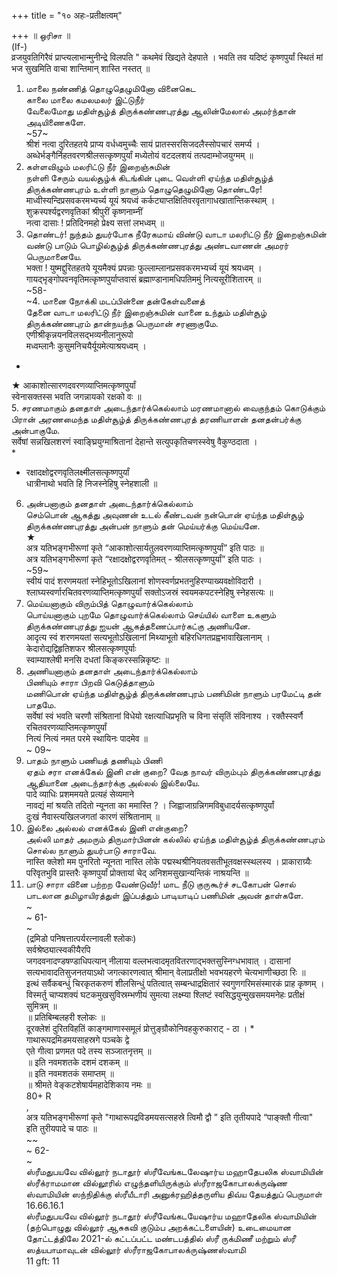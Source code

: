 +++
title = "१० अहः-प्रतीक्षत्वम्"

+++
॥ ஒரிசா ॥   
(If-)   
व्रजयुवतिगिरैवं प्राप्त्यलाभान्मुनीन्द्रे विलपति " कथमेवं खिद्यते देहपाते । भवति तव यदिष्टं कृष्णपुर्यां स्थितं मां   
भज सुखमिति वाचा शान्तिमान् शास्ति नस्तत् ॥   
1. மாலை நண்ணித் தொழுதெழுமினோ வினைகெட   
காலை மாலை கமலமலர் இட்டுநீர்   
வேலைமோது மதிள்சூழ்த் திருக்கண்ணபுரத்து ஆலின்மேலால் அமர்ந்தான் அடியிணைகளே.   
~57~   
श्रीशं नत्वा दुरितहतये प्राप्य वर्धध्वमुच्चैः सायं प्रातस्सरसिजदलैस्सोपचारं समर्प्य ।   
अब्धेर्भङ्गैर्निहतवरणश्रीलसत्कृष्णपुर्यां मध्येतोयं वटदलशयं तत्पदाम्भोजयुग्मम् ॥   
2. கள்ளவிழும் மலரிட்டு நீர் இறைஞ்சுமின்   
நள்ளி சேரும் வயல்சூழ்க் கிடங்கின் புடை வெள்ளி ஏய்ந்த மதிள்சூழ்த் திருக்கண்ணபுரம் உள்ளி நாளும் தொழுதெழுமினோ தொண்டரே!   
माध्वीस्यन्दिप्रसवकरमभ्यर्च्य यूयं श्रयध्वं कर्कट्याप्तक्षितिवरवृतागाधखातान्तिकस्थाम् । शुक्रस्पर्श्यद्वरणवृतिकां श्रीपुरीं कृष्णनाम्नीं   
नत्वा दासाः ! प्रतिदिनमहो प्रेक्ष्य सत्तां लभध्वम् ॥   
3. தொண்டர்! நுந்தம் துயர்போக நீரேகமாய் விண்டு வாடா மலரிட்டு நீர் இறைஞ்சுமின் வண்டு பாடும் பொழில்சூழ்த் திருக்கண்ணபுரத்து அண்டவாணன் அமரர் பெருமானையே.   
भक्ता ! युष्मद्दुरितहतये यूयमैक्यं प्रपन्नाः फुल्लाम्लानप्रसवकरमभ्यर्च्य यूयं श्रयध्वम् । गायद्भृङ्गोपवनवृतिमत्कृष्णपुर्याप्तवासं ब्रह्माण्डानामधिपतिममुं नित्यसूरीशितारम् ॥   
~58-   
~4. மானை நோக்கி மடப்பின்னை தன்கேள்வனைத்   
தேனை வாடா மலரிட்டு நீர் இறைஞ்சுமின் வானை உந்தும் மதிள்சூழ் திருக்கண்ணபுரம் தான்நயந்த பெருமான் சரணாகுமே.   
एणीश्रीकृन्नयनविलसद्भव्यनीलानुरूपो   
मध्वम्लानैः कुसुमनिचयैर्यूयमेत्याश्रयध्वम् ।   
*   
★ आकाशोत्सारणदवरणव्याप्तिमत्कृष्णपुर्यां   
स्वेनासक्तस्स भवति जगन्नायको रक्षको वः ॥   
5. சரணமாகும் தனதாள் அடைந்தார்க்கெல்லாம் மரணமானால் வைகுந்தம் கொடுக்கும் பிரான் அரணமைந்த மதிள்சூழ்த் திருக்கண்ணபுரத் தரணியாளன் தனதன்பர்க்கு அன்பாகுமே.   
सर्वेषां सन्नखिलशरणं स्वा‌ङ्घ्रियुग्माश्रितानां देहान्ते सत्युपकृतिचणस्स्वेषु वैकुण्ठदाता ।   
*   
* रक्षादक्षोद्वरणवृतिलक्ष्मीलसत्कृष्णपुर्यां   
धात्रीनाथो भवति हि निजस्नेहिषु स्नेहशाली ॥   
6. அன்பனாகும் தனதாள் அடைந்தார்க்கெல்லாம்   
செம்பொன் ஆகத்து அவுணன் உடல் கீண்டவன் நன்பொன் ஏய்ந்த மதிள்சூழ் திருக்கண்ணபுரத்து அன்பன் நாளும் தன் மெய்யர்க்கு மெய்யனே.   
★   
अत्र यतिभङ्गभीरूणां कृते “आकाशोत्सार्यतुलवरणव्याप्तिमत्कृष्णपुर्यां” इति पाठः ॥   
अत्र यतिभङ्गभीरूणां कृते “रक्षादक्षोद्वरणवृतिमत् - श्रीलसत्कृष्णपुर्यां” इति पाठः ।   
~59~   
स्वीयं पादं शरणमयतां स्नेहिभूतोऽखिलानां शोणस्वर्णप्रभतनुहिरण्याख्यवक्षोविदारी । श्लाघ्यस्वर्णारचितवरणव्याप्तिमत्कृष्णपुर्यां सक्तोऽजस्रं स्वयमकपटस्नेहिषु स्नेहसत्यः ॥   
7. மெய்யனாகும் விரும்பித் தொழுவார்க்கெல்லாம்   
பொய்யனாகும் புறமே தொழுவார்க்கெல்லாம் செய்யில் வாளை உகளும் திருக்கண்ணபுரத்து ஐயன் ஆகத்தணைப்பார்கட்கு அணியனே.   
आदृत्य स्वं शरणमयतां सत्यभूतोऽखिलानां मिथ्याभूतो बहिरधिगतप्रह्वभावाखिलानाम् । केदारोद्यद्विहृतिशफर श्रीलसत्कृष्णपुर्याः   
स्वाम्याश्लेषी मनसि दधतां किङ्करस्सन्निकृष्टः ॥   
8. அணியனாகும் தனதாள் அடைந்தார்க்கெல்லாம்   
பிணியும் சாரா பிறவி கெடுத்தாளும்   
மணிபொன் ஏய்ந்த மதிள்சூழ்த் திருக்கண்ணபுரம் பணிமின் நாளும் பரமேட்டி தன் பாதமே.   
सर्वेषां स्वं भवति चरणौ संश्रितानां विधेयो रक्षत्याधिप्रभृति च विना संसृतिं संविनाश्य । रक्तैस्स्वर्णै रचितवरणव्याप्तिमत्कृष्णपुर्यां   
नित्यं नित्यं नमत परमे स्थायिनः पादमेव ॥   
~ 09~   
9. பாதம் நாளும் பணியத் தணியும் பிணி   
ஏதம் சரா எனக்கேல் இனி என் குறை? வேத நாவர் விரும்பும் திருக்கண்ணபுரத்து ஆதியானை அடைந்தார்க்கு அல்லல் இல்லையே.   
पादे व्याधिः प्रशममयते प्रत्यहं सेव्यमाने   
नावद्यं मां श्रयति तदितो न्यूनता का ममास्ति ? । जिह्वाजाग्रन्निगमविबुधादर्यसत्कृष्णपुर्यां   
दुःखं नैवास्त्यखिलजगतां कारणं संश्रितानाम् ॥   
10. இல்லை அல்லல் எனக்கேல் இனி என்குறை?   
அல்லி மாதர் அமரும் திருமார்பினன் கல்லில் ஏய்ந்த மதிள்சூழ்த் திருக்கண்ணபுரம் சொல்ல நாளும் துயர்பாடு சாராவே.   
नास्ति क्लेशो मम पुनरितो न्यूनता नास्ति लोके पद्मस्थश्रीनियतवसतीभूतवक्षस्स्थलस्य । प्राकाराग्र्यैः परिवृतभुवि प्रास्तरैः कृष्णपुर्यां प्रोक्तायां चेद् अनिशमसुखान्यन्तिकं नाश्रयन्ति ॥   
11. பாடு சாரா வினை பற்றற வேண்டுவீர்! மாட நீடு குருகூர்ச் சடகோபன் சொல் பாடலான தமிழாயிரத்துள் இப்பத்தும் பாடியாடிப் பணிமின் அவன் தாள்களே.   
~   
~ 61-   
~   
(द्रमिडो पनिषत्तात्पर्यरत्नावली श्लोकः)   
सर्वश्रेष्ठ्यात्स्वकीयैरपि   
जगदवनादण्डषण्डाधिपत्यान् नीलाया वल्लभत्वादमृतवितरणाद्भक्तसुस्निग्धभावात् । दासानां सत्यभावादतिसुजनतयाऽथो जगत्कारणत्वात् श्रीमान् वेलाप्रतीक्षो भवभयहरणे चेत्यभाणीच्छठा रिः ॥   
इत्थं सर्वैकबन्धुं चिरकृतकरुणं शीलसिन्धुं पतित्वात् सम्बन्धाद्रक्षितारं स्वगुणगरिमसंस्मारकं प्राह कृष्णम् । विस्मर्तु चाप्यशक्यं घटकमुखसुविस्रम्भणीयं सुमत्या लक्ष्म्या श्लिष्टं स्वसिद्धयुन्मुखसमयमनेहः प्रतीक्षं सुमित्रम् ॥   
॥ प्रतिबिम्बलहरी श्लोकः ॥   
दूरक्लेशं दुरितविहतिं काङ्गमाणास्समूलं प्रोत्तुङ्ग्रौकोनिवहकुरुकाराट् - ठा । * गाथारूपद्रमिडमयसाहस्रगे पञ्चके द्वे   
एते गीत्वा प्रणमत पदे तस्य सञ्जातनृत्तम् ॥   
॥ इति नवमशतके दशमं दशकम् ॥   
॥ इति नवमशतकं समाप्तम् ॥   
॥ श्रीमते वेङ्कटशेषार्यमहादेशिकाय नमः ॥   
80+ R   
,   
अत्र यतिभङ्गभीरूणां कृते "गाथारूपद्रविडमयसत्सहस्रे त्विमौ द्वौ ” इति तृतीयपादे “पाङ्क्तौ गीत्वा"   
इति तुरीयपादे च पाठः ॥   
~~   
~ 62-   
~   
ஸ்ரீமதுபயவே வில்லூர் நடாதூர் ஸ்ரீவேங்கடலேஷார்ய மஹாதேபலிக ஸ்வாமியின் ஸ்ரீக்ராமமான வில்லூரில் எழுந்தளியிருக்கும் ஸ்ரீராஜகோபாலக்ருஷ்ண ஸ்வாமியின் ஸந்நிதிக்கு ஸ்ரீயீடாரி அனுக்ரஹித்தருளிய திவ்ய தேயத்துப் பெருமாள்   
16.66.16.1   
ஸ்ரீமதுபயவே வில்லூர் நடாதூர் ஸ்ரீவேங்கடயேஷார்ய மஹாதேலிக ஸ்வாமியின் (தற்பொழுது வில்லூர் ஆசுகவி குடும்ப அறக்கட்டளையின்) உடைமையான தோட்டத்திலே 2021-ல் கட்டப்பட்ட மண்டபத்தில் ஸ்ரீ ருக்மிணீ மற்றும் ஸ்ரீ ஸத்யபாமாவுடன் வில்லூர் ஸ்ரீராஜகோபாலக்ருஷ்ணஸ்வாமி   
11 gft: 11   